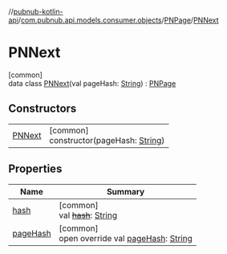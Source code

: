 //[pubnub-kotlin-api](../../../../index.md)/[com.pubnub.api.models.consumer.objects](../../index.md)/[PNPage](../index.md)/[PNNext](index.md)

# PNNext

[common]\
data class [PNNext](index.md)(val pageHash: [String](https://kotlinlang.org/api/latest/jvm/stdlib/kotlin/-string/index.html)) : [PNPage](../index.md)

## Constructors

| | |
|---|---|
| [PNNext](-p-n-next.md) | [common]<br>constructor(pageHash: [String](https://kotlinlang.org/api/latest/jvm/stdlib/kotlin/-string/index.html)) |

## Properties

| Name | Summary |
|---|---|
| [hash](../hash.md) | [common]<br>val [~~hash~~](../hash.md): [String](https://kotlinlang.org/api/latest/jvm/stdlib/kotlin/-string/index.html) |
| [pageHash](page-hash.md) | [common]<br>open override val [pageHash](page-hash.md): [String](https://kotlinlang.org/api/latest/jvm/stdlib/kotlin/-string/index.html) |
